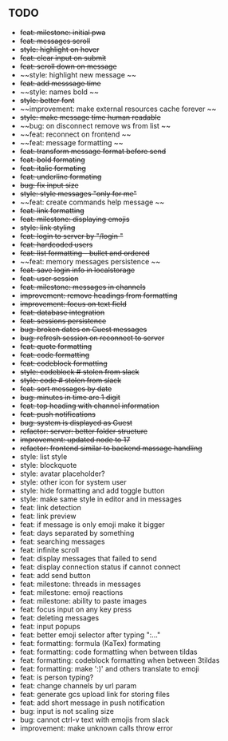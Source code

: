

## TODO
- ~~feat: milestone: initial pwa~~
- ~~feat: messages scroll~~ 
- ~~style: highlight on hover~~ 
- ~~feat: clear input on submit~~ 
- ~~feat: scroll down on message~~
- ~~style: highlight new message ~~
- ~~feat: add messsage time~~
- ~~style: names bold ~~
- ~~style: better font~~
- ~~improvement: make external resources cache forever ~~
- ~~style: make message time human readable~~
- ~~bug: on disconnect remove ws from list ~~
- ~~feat: reconnect on frontend ~~
- ~~feat: message formatting ~~
- ~~feat: transform message format before send~~
- ~~feat: bold formating~~
- ~~feat: italic formating~~
- ~~feat: underline formating~~
- ~~bug: fix input size~~
- ~~style: style messages "only for me"~~
- ~~feat: create commands help message ~~
- ~~feat: link formatting~~
- ~~feat: milestone: displaying emojis~~
- ~~style: link styling~~
- ~~feat: login to server by "/login <user> <password>"~~
- ~~feat: hardcoded users~~
- ~~feat: list formatting - bullet and ordered~~
- ~~feat: memory messages persistence ~~
- ~~feat: save login info in localstorage~~
- ~~feat: user session~~
- ~~feat: milestone: messages in channels~~
- ~~improvement: remove headings from formatting~~
- ~~improvement: focus on text field~~
- ~~feat: database integration~~
- ~~feat: sessions persistence~~
- ~~bug: broken dates on Guest messages~~
- ~~bug: refresh session on reconnect to server~~
- ~~feat: quote formatting~~
- ~~feat: code formatting~~
- ~~feat: codeblock formatting~~
- ~~style: codeblock # stolen from slack~~
- ~~style: code # stolen from slack~~
- ~~feat: sort messages by date~~
- ~~bug: minutes in time are 1 digit~~
- ~~feat: top heading with channel information~~
- ~~feat: push notifications~~
- ~~bug: system is displayed as Guest~~
- ~~refactor: server: better folder structure~~
- ~~improvement: updated node to 17~~
- ~~refactor: frontend similar to backend massage handling~~
- style: list style
- style: blockquote
- style: avatar placeholder?
- style: other icon for system user
- style: hide formatting and add toggle button
- style: make same style in editor and in messages
- feat: link detection
- feat: link preview
- feat: if message is only emoji make it bigger
- feat: days separated by something
- feat: searching messages
- feat: infinite scroll
- feat: display messages that failed to send
- feat: display connection status if cannot connect
- feat: add send button
- feat: milestone: threads in messages
- feat: milestone: emoji reactions 
- feat: milestone: ability to paste images
- feat: focus input on any key press
- feat: deleting messages
- feat: input popups
- feat: better emoji selector after typing ":..."
- feat: formatting: formula (KaTex) formating
- feat: formatting: code formatting when between tildas
- feat: formatting: codeblock formatting when between 3tildas
- feat: formatting: make ':)' and others translate to emoji
- feat: is person typing?
- feat: change channels by url param
- feat: generate gcs upload link for storing files
- feat: add short message in push notification
- bug: input is not scaling size
- bug: cannot ctrl-v text with emojis from slack
- improvement: make unknown calls throw error
